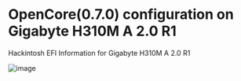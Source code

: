 # OpenCore(0.7.0) configuration on Gigabyte H310M A 2.0 R1
Hackintosh EFI Information for Gigabyte H310M A 2.0 R1 


![image](https://user-images.githubusercontent.com/4536776/134782821-86c9aca3-ad0a-4353-b554-5ea6955dbe15.png)
